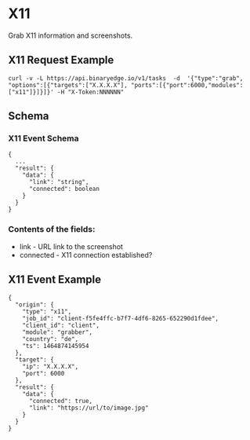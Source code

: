 # X11

Grab X11 information and screenshots.

## X11 Request Example

  ```
curl -v -L https://api.binaryedge.io/v1/tasks  -d  '{"type":"grab", "options":[{"targets":["X.X.X.X"], "ports":[{"port":6000,"modules": ["x11"]}]}]}' -H "X-Token:NNNNNN"
  ```

## Schema

### X11 Event Schema
```
{
  ...
  "result": {
    "data": {
      "link": "string",
      "connected": boolean
    }
  }
}
```

### Contents of the fields:

  * link - URL link to the screenshot
  * connected - X11 connection established?

## X11 Event Example

```
{
  "origin": {
    "type": "x11",
    "job_id": "client-f5fe4ffc-b7f7-4df6-8265-652290d1fdee",
    "client_id": "client",
    "module": "grabber",
    "country": "de",
    "ts": 1464874145954
  },
  "target": {
    "ip": "X.X.X.X",
    "port": 6000
  },
  "result": {
    "data": {
      "connected": true,
      "link": "https://url/to/image.jpg"
    }
  }
}
```
